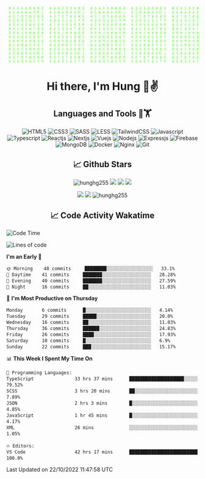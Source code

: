 [![Matrix SVG](https://github.com/hunghg255/hunghg255/blob/master/img/matrix.svg)](https://hunghg255.github.io)
<!-- [![unicorncode_bzb8ey](https://res.cloudinary.com/hunghg255/image/upload/v1647578947/unicorncode_bzb8ey.svg)](https://hunghg255.github.io) -->
<!-- # 👀 Hi stranger! 👋🏻 -->

<h1 align='center'>Hi there, I'm Hung 👋✌</h1>

<h2 align='center'>Languages and Tools 🔧🏋</h2>

<div align='center'>
  <img src="https://img.shields.io/badge/html5-%23E34F26.svg?style=flat-square&logo=html5&logoColor=white" alt="HTML5" />
  <img src="https://img.shields.io/badge/css3-%231572B6.svg?style=flat-square&logo=css3&logoColor=white" alt="CSS3" />
  <img src="https://img.shields.io/badge/SASS-hotpink.svg?style=flat-square&logo=SASS&logoColor=white" alt="SASS" />
  <img src="https://img.shields.io/badge/LESS-%230db7ed.svg?style=flat-square&logo=less&logoColor=white" alt="LESS" />
  <img src="https://img.shields.io/badge/Tailwindcss-%2338B2AC.svg?style=flat-square&logo=tailwind-css&logoColor=white" alt="TailwindCSS" />
  <img src="https://img.shields.io/badge/Javascript-%23323330.svg?style=flat-square&logo=javascript&logoColor=%23F7DF1E" alt="Javascript" />
  <img src="https://img.shields.io/badge/Typescript-%23007ACC.svg?style=flat-square&logo=typescript&logoColor=white" alt="Typescript" />
  <img src="https://img.shields.io/badge/Reactjs-%2320232a.svg?style=flat-square&logo=react&logoColor=%2361DAFB" alt="Reactjs" />
  <img src="https://img.shields.io/badge/Nextjs-black?style=flat-square&logo=next.js&logoColor=white" alt="Nextjs" />
  <img src="https://img.shields.io/badge/Vuejs-%2335495e.svg?style=flat-square&logo=vuedotjs&logoColor=%234FC08D" alt="Vuejs" />
  <img src="https://img.shields.io/badge/Nodejs-6DA55F?style=flat-square&logo=node.js&logoColor=white" alt="Nodejs" />
  <img src="https://img.shields.io/badge/Expressjs-6DA55F?style=flat-square&logo=express&logoColor=white" alt="Expressjs" />
  <img src="https://img.shields.io/badge/Firebase-%23039BE5.svg?style=flat-square&logo=firebase" alt="Firebase" />
  <img src="https://img.shields.io/badge/MongoDB-%234ea94b.svg?style=flat-square&logo=mongodb&logoColor=white" alt="MongoDB" />
  <img src="https://img.shields.io/badge/Docker-%230db7ed.svg?style=flat-square&logo=docker&logoColor=white" alt="Docker" />
  <img src="https://img.shields.io/badge/Nginx-%234ea94b.svg?style=flat-square&logo=nginx&logoColor=white" alt="Nginx" />
  <img src="https://img.shields.io/badge/Git-%23E34F26.svg?style=flat-square&logo=git&logoColor=white" alt="Git" />
</div>

<h2 align='center'> 📈 Github Stars </h2>
<p align="center"> <img src="https://komarev.com/ghpvc/?username=hunghg255&style=flat" alt="hunghg255" />
  <img src="https://shields.io/github/stars/hunghg255">
  <img src="https://img.shields.io/github/followers/hunghg255">
  <img src="https://img.shields.io/static/v1?label=%F0%9F%8C%9F&message=Love%20coding&style=style=flat&color=c80000">
</p>
<div align="center">
 <img src="https://github-readme-stats.vercel.app/api?username=hunghg255&show_icons=true&border_radius=15"/>
  <img src="https://github-readme-stats.vercel.app/api/top-langs/?username=hunghg255&border_radius=15&layout=compact&langs_count=6"/>
  <img 
       src="https://github-readme-streak-stats.herokuapp.com/?user=hunghg255&" 
       alt="hunghg255" 
  />
</div>

<h2 align='center'> 📈 Code Activity Wakatime </h2>

<!--START_SECTION:waka-->
![Code Time](http://img.shields.io/badge/Code%20Time-1%2C859%20hrs%2029%20mins-blue)

![Lines of code](https://img.shields.io/badge/From%20Hello%20World%20I%27ve%20Written-358%20Thousand%20lines%20of%20code-blue)

**I'm an Early 🐤** 

```text
🌞 Morning    48 commits     ████████░░░░░░░░░░░░░░░░░   33.1% 
🌆 Daytime    41 commits     ███████░░░░░░░░░░░░░░░░░░   28.28% 
🌃 Evening    40 commits     ███████░░░░░░░░░░░░░░░░░░   27.59% 
🌙 Night      16 commits     ██░░░░░░░░░░░░░░░░░░░░░░░   11.03%

```
📅 **I'm Most Productive on Thursday** 

```text
Monday       6 commits      █░░░░░░░░░░░░░░░░░░░░░░░░   4.14% 
Tuesday      29 commits     █████░░░░░░░░░░░░░░░░░░░░   20.0% 
Wednesday    16 commits     ██░░░░░░░░░░░░░░░░░░░░░░░   11.03% 
Thursday     36 commits     ██████░░░░░░░░░░░░░░░░░░░   24.83% 
Friday       26 commits     ████░░░░░░░░░░░░░░░░░░░░░   17.93% 
Saturday     10 commits     █░░░░░░░░░░░░░░░░░░░░░░░░   6.9% 
Sunday       22 commits     ███░░░░░░░░░░░░░░░░░░░░░░   15.17%

```


📊 **This Week I Spent My Time On** 

```text
💬 Programming Languages: 
TypeScript               33 hrs 37 mins      ████████████████████░░░░░   79.52% 
SCSS                     3 hrs 20 mins       ██░░░░░░░░░░░░░░░░░░░░░░░   7.89% 
JSON                     2 hrs 3 mins        █░░░░░░░░░░░░░░░░░░░░░░░░   4.85% 
JavaScript               1 hr 45 mins        █░░░░░░░░░░░░░░░░░░░░░░░░   4.17% 
XML                      26 mins             ░░░░░░░░░░░░░░░░░░░░░░░░░   1.05%

🔥 Editors: 
VS Code                  42 hrs 17 mins      █████████████████████████   100.0%

```


 Last Updated on 22/10/2022 11:47:58 UTC
<!--END_SECTION:waka-->

